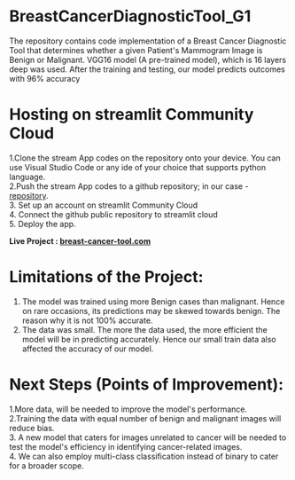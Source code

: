 # **BreastCancerDiagnosticTool_G1**
The repository contains code implementation of a Breast Cancer Diagnostic Tool that determines whether a given Patient's Mammogram Image is Benign or Malignant. VGG16 model (A pre-trained model), which is 16 layers deep was used. After the training and testing, our model predicts outcomes with 96% accuracy


# **Hosting on streamlit Community Cloud**
1.Clone the stream App codes on the repository onto your device. You can use Visual Studio Code or any ide of your choice that supports python language. <br/>
2.Push the stream App codes to a github repository; in our case - [repository](https://github.com/johnthuo1/breast-cancer-tool). <br/>
3. Set up an account on streamlit Community Cloud <br/>
4. Connect the github public repository to streamlit cloud <br/>
5. Deploy the app.

  **Live Project : [breast-cancer-tool.com](https://johnthuo1-breast-cancer-tool-streamapp-647vh4.streamlit.app/)**
  
  # **Limitations of the Project:**
1. The model was trained using more Benign cases than malignant. Hence on rare occasions, its predictions may be skewed towards benign. The reason why it is not 100% accurate.
2. The data was small. The more the data used, the more efficient the model will be in predicting accurately. Hence our small train data also affected the accuracy of our model.
  
  # **Next Steps (Points of Improvement):**
1.More data, will be needed to improve the model's performance. <br/>
2.Training the data with equal number of benign and malignant images will reduce bias. <br/>
3. A new model that caters for images unrelated to cancer will be needed to test the model's efficiency in identifying cancer-related images. <br/>
4. We can also employ multi-class classification instead of binary to cater for a broader scope. <br/>
  
 
